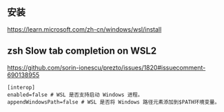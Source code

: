 ## 安装
https://learn.microsoft.com/zh-cn/windows/wsl/install

## zsh Slow tab completion on WSL2 

https://github.com/sorin-ionescu/prezto/issues/1820#issuecomment-690138955

```
[interop]
enabled=false # WSL 是否支持启动 Windows 进程。
appendWindowsPath=false # WSL 是否将 Windows 路径元素添加到$PATH环境变量。
```